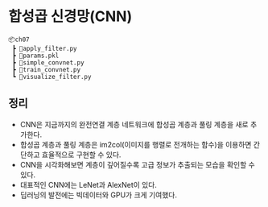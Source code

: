 # 합성곱 신경망(CNN)

```
📦ch07
 ┣ 📜apply_filter.py
 ┣ 📜params.pkl
 ┣ 📜simple_convnet.py
 ┣ 📜train_convnet.py
 ┗ 📜visualize_filter.py
```

## 정리
- CNN은 지금까지의 완전연결 계층 네트워크에 합성곱 계층과 풀링 계층을 새로 추가한다.
- 합성곱 계층과 풀링 계층은 im2col(이미지를 행렬로 전개하는 함수)을 이용하면 간단하고 효율적으로 구현할 수 있다.
- CNN을 시각화해보면 계층이 깊어질수록 고급 정보가 추출되는 모습을 확인할 수 있다.
- 대표적인 CNN에는 LeNet과 AlexNet이 있다.
- 딥러닝의 발전에는 빅데이터와 GPU가 크게 기여했다.
